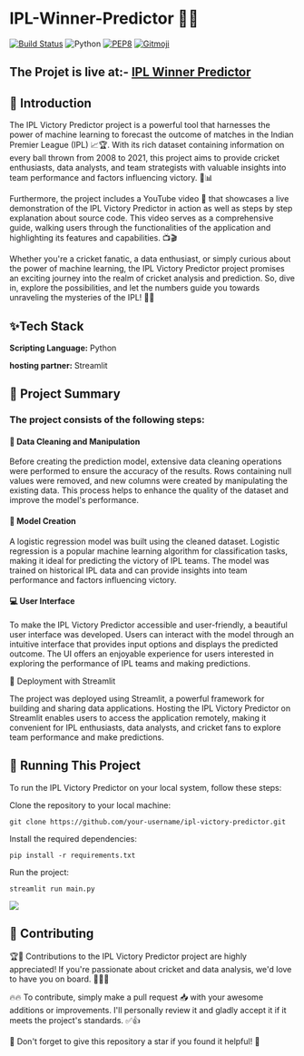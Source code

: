 # IPL-Winner-Predictor 🏏🔮

[![Build Status](https://travis-ci.org/swapagarwal/JARVIS-on-Messenger.svg?branch=master)](https://travis-ci.org/swapagarwal/JARVIS-on-Messenger)
![Python](https://img.shields.io/badge/python-3.7.7-blue.svg)
[![PEP8](https://img.shields.io/badge/code%20style-pep8-orange.svg)](https://www.python.org/dev/peps/pep-0008/)
[![Gitmoji](https://img.shields.io/badge/gitmoji-%20🚀%20🐳-FFDD67.svg)](https://gitmoji.carloscuesta.me)

## The Projet is live at:- [IPL Winner Predictor](https://iplpredictor.streamlit.app/)

## 📖 Introduction
The IPL Victory Predictor project is a powerful tool that harnesses the power of machine learning to forecast the outcome of matches in the Indian Premier League (IPL) 📈🏆. With its rich dataset containing information on every ball thrown from 2008 to 2021, this project aims to provide cricket enthusiasts, data analysts, and team strategists with valuable insights into team performance and factors influencing victory. 💪📊

Furthermore, the project includes a YouTube video 🎥 that showcases a live demonstration of the IPL Victory Predictor in action as well as steps by step explanation about source code. This video serves as a comprehensive guide, walking users through the functionalities of the application and highlighting its features and capabilities. 📺🎬

Whether you're a cricket fanatic, a data enthusiast, or simply curious about the power of machine learning, the IPL Victory Predictor project promises an exciting journey into the realm of cricket analysis and prediction. So, dive in, explore the possibilities, and let the numbers guide you towards unraveling the mysteries of the IPL! 🏏🔮


## ✨Tech Stack

**Scripting Language:** Python

**hosting partner:** Streamlit

## 📑 Project Summary
### The project consists of the following steps:
#### 🧹 Data Cleaning and Manipulation

Before creating the prediction model, extensive data cleaning operations were performed to ensure the accuracy of the results. Rows containing null values were removed, and new columns were created by manipulating the existing data. This process helps to enhance the quality of the dataset and improve the model's performance.

#### 🔬 Model Creation

A logistic regression model was built using the cleaned dataset. Logistic regression is a popular machine learning algorithm for classification tasks, making it ideal for predicting the victory of IPL teams. The model was trained on historical IPL data and can provide insights into team performance and factors influencing victory.

#### 💻 User Interface

To make the IPL Victory Predictor accessible and user-friendly, a beautiful user interface was developed. Users can interact with the model through an intuitive interface that provides input options and displays the predicted outcome. The UI offers an enjoyable experience for users interested in exploring the performance of IPL teams and making predictions.

🚀 Deployment with Streamlit

The project was deployed using Streamlit, a powerful framework for building and sharing data applications. Hosting the IPL Victory Predictor on Streamlit enables users to access the application remotely, making it convenient for IPL enthusiasts, data analysts, and cricket fans to explore team performance and make predictions.


## 🔧 Running This Project 

To run the IPL Victory Predictor on your local system, follow these steps:

Clone the repository to your local machine:
```
git clone https://github.com/your-username/ipl-victory-predictor.git
```

Install the required dependencies:
```
pip install -r requirements.txt
```
Run the project:
```
streamlit run main.py
```

<img src="https://github.com/AdityaWadkar/IPL-Winner-Predictor/assets/67093170/dc9a5d42-a0be-44ce-87eb-24bbc021745e">

## 🤝 Contributing 
🏆🏏 Contributions to the IPL Victory Predictor project are highly appreciated! If you're passionate about cricket and data analysis, we'd love to have you on board. 🤝🌟✨

🔥🔥 To contribute, simply make a pull request 📥 with your awesome additions or improvements. I'll personally review it and gladly accept it if it meets the project's standards. ✅👍

🌟 Don't forget to give this repository a star if you found it helpful! 🌟
